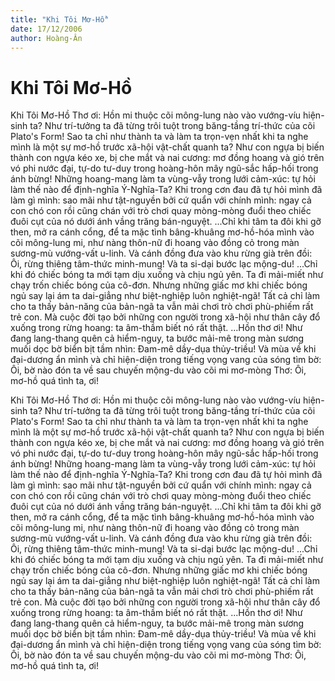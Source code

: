 ```yaml
---
title: "Khi Tôi Mơ-Hồ"
date: 17/12/2006
author: Hoàng-Ân
---
```


# Khi Tôi Mơ-Hồ

Khi Tôi Mơ-Hồ
Thơ ơi: Hồn mi thuộc cõi mông-lung nào vào vướng-víu hiện-sinh ta?  Như trí-tưởng ta đã từng trôi tuột trong băng-tầng trí-thức của cõi Plato's Form!  Sao ta chỉ như thành ta và làm ta trọn-vẹn nhất khi ta nghe mình là một sự mơ-hồ trước xã-hội vật-chất quanh ta?  Như con ngựa bị biến thành con ngựa kéo xe, bị che mắt và nai cương: mơ đồng hoang và gió trên vó phi nước đại, tự-do tư-duy trong hoàng-hôn mây ngũ-sắc hấp-hối trong ánh bừng!  Những hoang-mang làm ta vùng-vẫy trong lưới cảm-xúc: tự hỏi làm thế nào để định-nghĩa Ý-Nghĩa-Ta?  Khi trong cơn đau đã tự hỏi mình đã làm gì mình: sao mãi như tật-nguyền bởi cứ quẩn với chính mình: ngay cả con chó con rồi cũng chán với trò chơi quay mòng-mòng đuổi theo chiếc đuôi cụt của nó dưới ánh vầng trăng bán-nguyệt.
...Chỉ khi tâm ta đôi khi gỡ then, mở ra cánh cổng, để ta mặc tình bâng-khuâng mơ-hồ-hóa mình vào cõi mông-lung mi, như nàng thôn-nữ đi hoang vào đồng cỏ trong màn sương-mù vướng-vất u-linh.  Và cánh đồng đưa vào khu rừng già trên đồi: Ôi, rừng thiêng tâm-thức minh-mung!  Và ta si-dại bước lạc mộng-du!
...Chỉ khi đó chiếc bóng ta mới tạm dịu xuống và chịu ngủ yên.  Ta đi mải-miết như chạy trốn chiếc bóng của cô-đơn.  Nhưng những giấc mơ khi chiếc bóng ngủ say lại ám ta dai-giẳng như biệt-nghiệp luôn nghiệt-ngã!  Tất cả chỉ làm cho ta thấy bản-năng của bản-ngã ta vẫn mải chơi trò chơi phù-phiếm rất trẻ con.  Mà cuộc đời tạo bởi những con người trong xã-hội như thân cây đổ xuống trong rừng hoang: ta âm-thầm biết nó rất thật.
...Hồn thơ ơi! Như đang lang-thang quên cả hiểm-nguy, ta bước mải-mê trong màn sương muối dọc bờ biển bịt tầm nhìn: Đam-mê dầy-dụa thủy-triều!  Và mùa về khi đại-dương ẩn mình và chỉ hiện-diện trong tiếng vọng vang của sóng tìm bờ: Ôi, bờ nào đón ta về sau chuyến mộng-du vào cõi mi mơ-mòng Thơ: Ôi, mơ-hồ quá tình ta, ơi!

Khi Tôi Mơ-Hồ
Thơ ơi: Hồn mi thuộc cõi mông-lung nào vào vướng-víu hiện-sinh ta?  Như trí-tưởng ta đã từng trôi tuột trong băng-tầng trí-thức của cõi Plato's Form!  Sao ta chỉ như thành ta và làm ta trọn-vẹn nhất khi ta nghe mình là một sự mơ-hồ trước xã-hội vật-chất quanh ta?  Như con ngựa bị biến thành con ngựa kéo xe, bị che mắt và nai cương: mơ đồng hoang và gió trên vó phi nước đại, tự-do tư-duy trong hoàng-hôn mây ngũ-sắc hấp-hối trong ánh bừng!  Những hoang-mang làm ta vùng-vẫy trong lưới cảm-xúc: tự hỏi làm thế nào để định-nghĩa Ý-Nghĩa-Ta?  Khi trong cơn đau đã tự hỏi mình đã làm gì mình: sao mãi như tật-nguyền bởi cứ quẩn với chính mình: ngay cả con chó con rồi cũng chán với trò chơi quay mòng-mòng đuổi theo chiếc đuôi cụt của nó dưới ánh vầng trăng bán-nguyệt.
...Chỉ khi tâm ta đôi khi gỡ then, mở ra cánh cổng, để ta mặc tình bâng-khuâng mơ-hồ-hóa mình vào cõi mông-lung mi, như nàng thôn-nữ đi hoang vào đồng cỏ trong màn sương-mù vướng-vất u-linh.  Và cánh đồng đưa vào khu rừng già trên đồi: Ôi, rừng thiêng tâm-thức minh-mung!  Và ta si-dại bước lạc mộng-du!
...Chỉ khi đó chiếc bóng ta mới tạm dịu xuống và chịu ngủ yên.  Ta đi mải-miết như chạy trốn chiếc bóng của cô-đơn.  Nhưng những giấc mơ khi chiếc bóng ngủ say lại ám ta dai-giẳng như biệt-nghiệp luôn nghiệt-ngã!  Tất cả chỉ làm cho ta thấy bản-năng của bản-ngã ta vẫn mải chơi trò chơi phù-phiếm rất trẻ con.  Mà cuộc đời tạo bởi những con người trong xã-hội như thân cây đổ xuống trong rừng hoang: ta âm-thầm biết nó rất thật.
...Hồn thơ ơi! Như đang lang-thang quên cả hiểm-nguy, ta bước mải-mê trong màn sương muối dọc bờ biển bịt tầm nhìn: Đam-mê dầy-dụa thủy-triều!  Và mùa về khi đại-dương ẩn mình và chỉ hiện-diện trong tiếng vọng vang của sóng tìm bờ: Ôi, bờ nào đón ta về sau chuyến mộng-du vào cõi mi mơ-mòng Thơ: Ôi, mơ-hồ quá tình ta, ơi!
